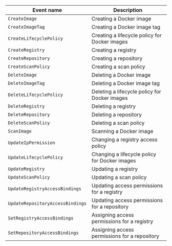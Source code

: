 Event name | Description
--- | ---
`CreateImage` | Creating a Docker image
`CreateImageTag` | Creating a Docker image tag
`CreateLifecyclePolicy` | Creating a lifecycle policy for Docker images
`CreateRegistry` | Creating a registry
`CreateRepository` | Creating a repository
`CreateScanPolicy` | Creating a scan policy
`DeleteImage` | Deleting a Docker image
`DeleteImageTag` | Deleting a Docker image tag
`DeleteLifecyclePolicy` | Deleting a lifecycle policy for Docker images
`DeleteRegistry` | Deleting a registry
`DeleteRepository` | Deleting a repository
`DeleteScanPolicy` | Deleting a scan policy
`ScanImage` | Scanning a Docker image
`UpdateIpPermission` | Changing a registry access policy
`UpdateLifecyclePolicy` | Changing a lifecycle policy for Docker images
`UpdateRegistry` | Updating a registry
`UpdateScanPolicy` | Updating a scan policy
`UpdateRegistryAccessBindings` | Updating access permissions for a registry
`UpdateRepositoryAccessBindings` | Updating access permissions for a repository
`SetRegistryAccessBindings`  | Assigning access permissions for a registry
`SetRepositoryAccessBindings` | Assigning access permissions for a repository